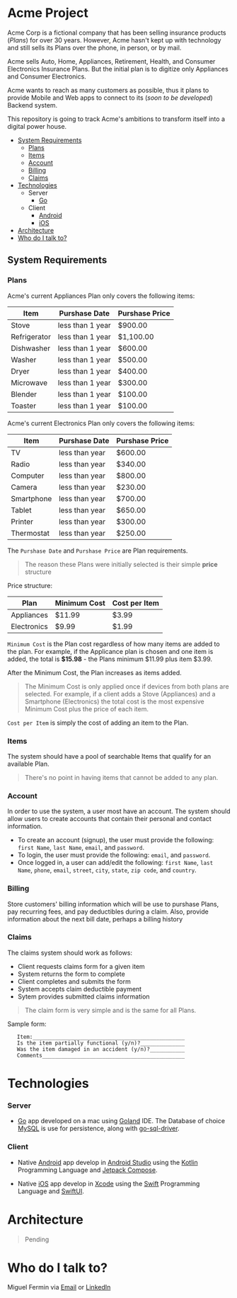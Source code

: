 # Acme Project
Acme Corp is a fictional company that has been selling insurance products (*Plans*) for over 30 years. However, Acme hasn't kept up with technology and still sells its Plans over the phone, in person, or by mail. 

Acme sells Auto, Home, Appliances, Retirement, Health, and Consumer Electronics Insurance Plans. But the initial plan is to digitize only Appliances and Consumer Electronics.

Acme wants to reach as many customers as possible, thus it plans to provide Mobile and Web apps to connect to its (*soon to be developed*) Backend system.

This repository is going to track Acme's ambitions to transform itself into a digital power house.

- [System Requirements](#system-requirements)
	- [Plans](#plans)
	- [Items](#items)
	- [Account](#account)
	- [Billing](#billing)
	- [Claims](#claims)
- [Technologies](#technologies)
	- Server
	  - [Go](#go)
	- Client
	  - [Android](#android)
	  - [iOS](#ios)
- [Architecture](#architecture)	  
- [Who do I talk to?](#who-do-i-talk-to)

## System Requirements
### Plans

Acme's current Appliances Plan only covers the following items:

| Item         | Purshase Date    | Purshase Price|
|--------------|------------------|---------------|
| Stove        | less than 1 year | $900.00       |
| Refrigerator | less than 1 year | $1,100.00     |
| Dishwasher   | less than 1 year | $600.00       |
| Washer       | less than 1 year | $500.00       |
| Dryer        | less than 1 year | $400.00       |
| Microwave    | less than 1 year | $300.00       |
| Blender      | less than 1 year | $100.00       |
| Toaster      | less than 1 year | $100.00       |

Acme's current Electronics Plan only covers the following items:

| Item         | Purshase Date  | Purshase Price|
|--------------|----------------|---------------|
| TV           | less than year | $600.00       |
| Radio        | less than year | $340.00       |
| Computer     | less than year | $800.00       |
| Camera       | less than year | $230.00       |
| Smartphone   | less than year | $700.00       |
| Tablet       | less than year | $650.00       |
| Printer      | less than year | $300.00       |
| Thermostat   | less than year | $250.00       |

The `Purshase Date` and `Purshase Price` are Plan requirements.

> The reason these Plans were initially selected is their simple **price** structure

Price structure:

| Plan         | Minimum Cost | Cost per Item |
|--------------|--------------|---------------|
| Appliances   | $11.99       | $3.99         |
| Electronics  | $9.99        | $1.99         |

`Minimum Cost` is the Plan cost regardless of how many items are added to the plan. For example, if the Applicance plan is chosen and one item is added, the total is **$15.98** - the Plans minimum $11.99 plus item $3.99.

After the Minimum Cost, the Plan increases as items added.

> The Minimum Cost is only applied once if devices from both plans are selected. For example, if a client adds a Stove (Appliances) and a Smartphone (Electronics) the total cost is the most expensive Minimum Cost plus the price of each item.

`Cost per Item` is simply the cost of adding an item to the Plan.

### Items
The system should have a pool of searchable Items that qualify for an available Plan.
>There's no point in having items that cannot be added to any plan.

### Account
In order to use the system, a user most have an account. The system should allow users to create accounts that contain their personal and contact information.
- To create an account (signup), the user must provide the following: `first Name`, `last Name`, `email`, and `password`.
- To login, the user must provide the following: `email`, and `password`.
- Once logged in, a user can add/edit the following: `first Name`, `last Name`, `phone`, `email`, `street`, `city`, `state`, `zip code`, and `country`.

### Billing
Store customers' billing information which will be use to purshase Plans, pay recurring fees, and pay deductibles during a claim. Also, provide information about the next bill date, perhaps a billing history

### Claims
The claims system should work as follows:

- Client requests claims form for a given item
- System returns the form to complete
- Client completes and submits the form
- System accepts claim deductible payment
- Sytem provides submitted claims information

>The claim form is very simple and is the same for all Plans.

Sample form:

	   Item:________________________________________________
	   Is the item partially functional (y/n)?______________
	   Was the item damaged in an accident (y/n)?___________
	   Comments_____________________________________________
   
# Technologies
### Server

- [Go](https://golang.org) app developed on a mac using [Goland](https://www.jetbrains.com/go) IDE. The Database of choice [MySQL](https://www.mysql.com) is use for persistence, along with [go-sql-driver](https://github.com/go-sql-driver/mysql).

### Client

- Native [Android](https://www.android.com) app develop in [Android Studio](https://developer.android.com/studio/index.html) using the [Kotlin](https://kotlinlang.org) Programming Language and [Jetpack Compose](https://developer.android.com/jetpack/compose).

- Native [iOS](https://www.apple.com/ios/ios-11/) app develop in [Xcode](https://developer.apple.com/xcode/) using the [Swift](https://swift.org) Programming Language and [SwiftUI](https://developer.apple.com/xcode/swiftui/).

# Architecture
> Pending

# Who do I talk to?
Miguel Fermin via [Email](mailto:mfermin@mafsoftware.com) or [LinkedIn](https://www.linkedin.com/in/miguel-fermin-94658544/)


